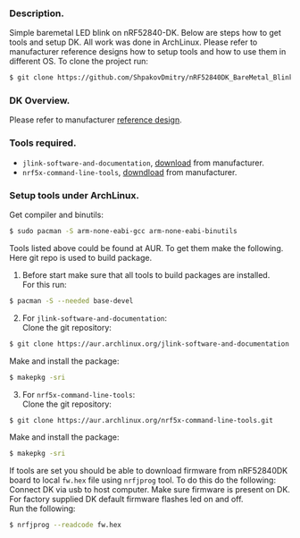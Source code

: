 ### Description.
Simple baremetal LED blink on nRF52840-DK.
Below are steps how to get tools and setup DK.
All work was done in ArchLinux. Please refer to manufacturer reference designs
how to setup tools and how to use them in different OS.
To clone the project run:
```bash
$ git clone https://github.com/ShpakovDmitry/nRF52840DK_BareMetal_Blink.git
```

### DK Overview.
Please refer to manufacturer [reference design](https://infocenter.nordicsemi.com/topic/ug_nrf52840_dk/UG/nrf52840_DK/intro.html).

### Tools required.
* `jlink-software-and-documentation`, [download](https://www.segger.com/downloads/jlink/) from manufacturer.
* `nrf5x-command-line-tools`, [downdload](https://www.nordicsemi.com/Software-and-tools/Development-Tools/nRF-Command-Line-Tools/Download) from manufacturer.

### Setup tools under ArchLinux.
Get compiler and binutils:
```bash
$ sudo pacman -S arm-none-eabi-gcc arm-none-eabi-binutils
```
Tools listed above could be found at AUR. To get them make the following.\
Here git repo is used to build package.
1. Before start make sure that all tools to build packages are installed.\
For this run:
```bash
$ pacman -S --needed base-devel
```
2. For `jlink-software-and-documentation`:\
Clone the git repository:
```bash
$ git clone https://aur.archlinux.org/jlink-software-and-documentation.git
```
Make and install the package:
```bash
$ makepkg -sri
```
3. For `nrf5x-command-line-tools`:\
Clone the git repository:
```bash
$ git clone https://aur.archlinux.org/nrf5x-command-line-tools.git
```
Make and install the package:
```bash
$ makepkg -sri
```
If tools are set you should be able to download firmware from nRF52840DK board to local `fw.hex` file using `nrfjprog` tool.
To do this do the following:\
Connect DK via usb to host computer. Make sure firmware is present on DK. For factory supplied DK default firmware flashes led on and off.\
Run the following:
```bash
$ nrfjprog --readcode fw.hex
```
